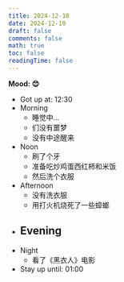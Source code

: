 ```yaml
---
title: 2024-12-10
date: 2024-12-10
draft: false
comments: false
math: true
toc: false
readingTime: false
---
```


**Mood: 😊**

- Got up at: 12:30
- Morning
	- 睡觉中...
	- 们没有噩梦
	- 没有中途醒来
- Noon
	- 刷了个牙
	- 准备吃炒鸡蛋西红柿和米饭
	- 然后洗个衣服
- Afternoon
	- 没有洗衣服
	- 用打火机烧死了一些蟑螂
- Evening
	- 
- Night
	- 看了《黑衣人》电影
- Stay up until: 01:00
